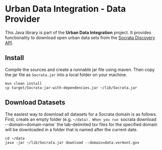 Urban Data Integration - Data Provider
======================================

This Java library is part of the **Urban Data Integration** project. It provides functionality to download open urban data sets from the  [Socrata Discovery API](https://socratadiscovery.docs.apiary.io/).


Install
-------

Compile the sources and create a runnable jar file using maven. Then copy the jar file as `Socrata.jar` into a local folder on your machine.

```
mvn clean install
cp target/Socrata-jar-with-dependencies.jar ~/lib/Socrata.jar
```

Download Datasets
-----------------

The easiest way to download all datasets for a Socrata domain is as follows. First, create an empty folder (e.g. `~/data). When you run `socrata download --domain=domain-name` the tab-delimited tsv files for the specified domain will be downloaded in a folder that is named after the current date.

```
cd ~/data
java -jar ~/lib/Socrata.jar download --domain=data.vermont.gov
```
